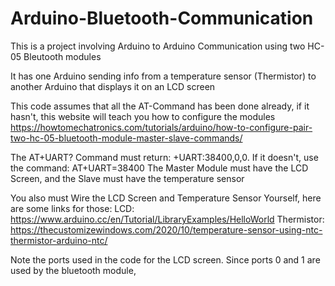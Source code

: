 # Arduino-Bluetooth-Communication
This is a project involving Arduino to Arduino Communication using two HC-05 Bleutooth modules

It has one Arduino sending info from a temperature sensor (Thermistor) to another Arduino that displays it on an LCD screen

This code assumes that all the AT-Command has been done already, if it hasn't, this website will teach you how to configure the modules
https://howtomechatronics.com/tutorials/arduino/how-to-configure-pair-two-hc-05-bluetooth-module-master-slave-commands/

The AT+UART? Command must return: +UART:38400,0,0. If it doesn't, use the command: AT+UART=38400
The Master Module must have the LCD Screen, and the Slave must have the temperature sensor

You also must Wire the LCD Screen and Temperature Sensor Yourself, here are some links for those:
LCD: https://www.arduino.cc/en/Tutorial/LibraryExamples/HelloWorld
Thermistor: https://thecustomizewindows.com/2020/10/temperature-sensor-using-ntc-thermistor-arduino-ntc/

Note the ports used in the code for the LCD screen. Since ports 0 and 1 are used by the bluetooth module, 
